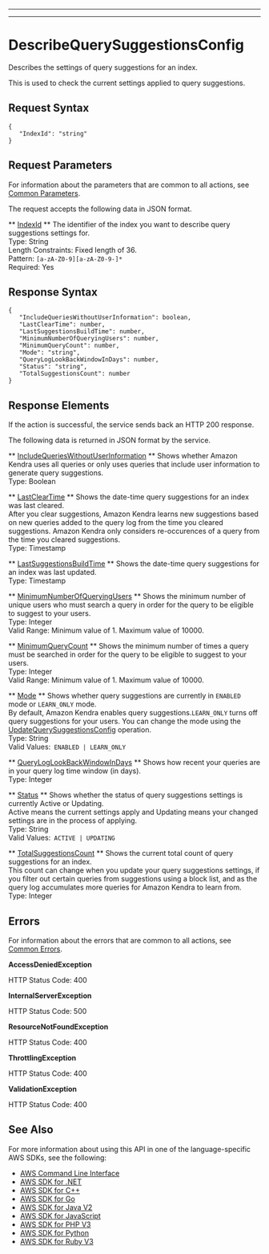 --------

--------

# DescribeQuerySuggestionsConfig<a name="API_DescribeQuerySuggestionsConfig"></a>

Describes the settings of query suggestions for an index\.

This is used to check the current settings applied to query suggestions\.

## Request Syntax<a name="API_DescribeQuerySuggestionsConfig_RequestSyntax"></a>

```
{
   "IndexId": "string"
}
```

## Request Parameters<a name="API_DescribeQuerySuggestionsConfig_RequestParameters"></a>

For information about the parameters that are common to all actions, see [Common Parameters](CommonParameters.md)\.

The request accepts the following data in JSON format\.

 ** [IndexId](#API_DescribeQuerySuggestionsConfig_RequestSyntax) **   <a name="Kendra-DescribeQuerySuggestionsConfig-request-IndexId"></a>
The identifier of the index you want to describe query suggestions settings for\.  
Type: String  
Length Constraints: Fixed length of 36\.  
Pattern: `[a-zA-Z0-9][a-zA-Z0-9-]*`   
Required: Yes

## Response Syntax<a name="API_DescribeQuerySuggestionsConfig_ResponseSyntax"></a>

```
{
   "IncludeQueriesWithoutUserInformation": boolean,
   "LastClearTime": number,
   "LastSuggestionsBuildTime": number,
   "MinimumNumberOfQueryingUsers": number,
   "MinimumQueryCount": number,
   "Mode": "string",
   "QueryLogLookBackWindowInDays": number,
   "Status": "string",
   "TotalSuggestionsCount": number
}
```

## Response Elements<a name="API_DescribeQuerySuggestionsConfig_ResponseElements"></a>

If the action is successful, the service sends back an HTTP 200 response\.

The following data is returned in JSON format by the service\.

 ** [IncludeQueriesWithoutUserInformation](#API_DescribeQuerySuggestionsConfig_ResponseSyntax) **   <a name="Kendra-DescribeQuerySuggestionsConfig-response-IncludeQueriesWithoutUserInformation"></a>
Shows whether Amazon Kendra uses all queries or only uses queries that include user information to generate query suggestions\.  
Type: Boolean

 ** [LastClearTime](#API_DescribeQuerySuggestionsConfig_ResponseSyntax) **   <a name="Kendra-DescribeQuerySuggestionsConfig-response-LastClearTime"></a>
Shows the date\-time query suggestions for an index was last cleared\.  
After you clear suggestions, Amazon Kendra learns new suggestions based on new queries added to the query log from the time you cleared suggestions\. Amazon Kendra only considers re\-occurences of a query from the time you cleared suggestions\.   
Type: Timestamp

 ** [LastSuggestionsBuildTime](#API_DescribeQuerySuggestionsConfig_ResponseSyntax) **   <a name="Kendra-DescribeQuerySuggestionsConfig-response-LastSuggestionsBuildTime"></a>
Shows the date\-time query suggestions for an index was last updated\.  
Type: Timestamp

 ** [MinimumNumberOfQueryingUsers](#API_DescribeQuerySuggestionsConfig_ResponseSyntax) **   <a name="Kendra-DescribeQuerySuggestionsConfig-response-MinimumNumberOfQueryingUsers"></a>
Shows the minimum number of unique users who must search a query in order for the query to be eligible to suggest to your users\.  
Type: Integer  
Valid Range: Minimum value of 1\. Maximum value of 10000\.

 ** [MinimumQueryCount](#API_DescribeQuerySuggestionsConfig_ResponseSyntax) **   <a name="Kendra-DescribeQuerySuggestionsConfig-response-MinimumQueryCount"></a>
Shows the minimum number of times a query must be searched in order for the query to be eligible to suggest to your users\.  
Type: Integer  
Valid Range: Minimum value of 1\. Maximum value of 10000\.

 ** [Mode](#API_DescribeQuerySuggestionsConfig_ResponseSyntax) **   <a name="Kendra-DescribeQuerySuggestionsConfig-response-Mode"></a>
Shows whether query suggestions are currently in `ENABLED` mode or `LEARN_ONLY` mode\.  
By default, Amazon Kendra enables query suggestions\.`LEARN_ONLY` turns off query suggestions for your users\. You can change the mode using the [UpdateQuerySuggestionsConfig](https://docs.aws.amazon.com/kendra/latest/dg/API_UpdateQuerySuggestionsConfig.html) operation\.  
Type: String  
Valid Values:` ENABLED | LEARN_ONLY` 

 ** [QueryLogLookBackWindowInDays](#API_DescribeQuerySuggestionsConfig_ResponseSyntax) **   <a name="Kendra-DescribeQuerySuggestionsConfig-response-QueryLogLookBackWindowInDays"></a>
Shows how recent your queries are in your query log time window \(in days\)\.  
Type: Integer

 ** [Status](#API_DescribeQuerySuggestionsConfig_ResponseSyntax) **   <a name="Kendra-DescribeQuerySuggestionsConfig-response-Status"></a>
Shows whether the status of query suggestions settings is currently Active or Updating\.  
Active means the current settings apply and Updating means your changed settings are in the process of applying\.  
Type: String  
Valid Values:` ACTIVE | UPDATING` 

 ** [TotalSuggestionsCount](#API_DescribeQuerySuggestionsConfig_ResponseSyntax) **   <a name="Kendra-DescribeQuerySuggestionsConfig-response-TotalSuggestionsCount"></a>
Shows the current total count of query suggestions for an index\.  
This count can change when you update your query suggestions settings, if you filter out certain queries from suggestions using a block list, and as the query log accumulates more queries for Amazon Kendra to learn from\.  
Type: Integer

## Errors<a name="API_DescribeQuerySuggestionsConfig_Errors"></a>

For information about the errors that are common to all actions, see [Common Errors](CommonErrors.md)\.

 **AccessDeniedException**   
  
HTTP Status Code: 400

 **InternalServerException**   
  
HTTP Status Code: 500

 **ResourceNotFoundException**   
  
HTTP Status Code: 400

 **ThrottlingException**   
  
HTTP Status Code: 400

 **ValidationException**   
  
HTTP Status Code: 400

## See Also<a name="API_DescribeQuerySuggestionsConfig_SeeAlso"></a>

For more information about using this API in one of the language\-specific AWS SDKs, see the following:
+  [AWS Command Line Interface](https://docs.aws.amazon.com/goto/aws-cli/kendra-2019-02-03/DescribeQuerySuggestionsConfig) 
+  [AWS SDK for \.NET](https://docs.aws.amazon.com/goto/DotNetSDKV3/kendra-2019-02-03/DescribeQuerySuggestionsConfig) 
+  [AWS SDK for C\+\+](https://docs.aws.amazon.com/goto/SdkForCpp/kendra-2019-02-03/DescribeQuerySuggestionsConfig) 
+  [AWS SDK for Go](https://docs.aws.amazon.com/goto/SdkForGoV1/kendra-2019-02-03/DescribeQuerySuggestionsConfig) 
+  [AWS SDK for Java V2](https://docs.aws.amazon.com/goto/SdkForJavaV2/kendra-2019-02-03/DescribeQuerySuggestionsConfig) 
+  [AWS SDK for JavaScript](https://docs.aws.amazon.com/goto/AWSJavaScriptSDK/kendra-2019-02-03/DescribeQuerySuggestionsConfig) 
+  [AWS SDK for PHP V3](https://docs.aws.amazon.com/goto/SdkForPHPV3/kendra-2019-02-03/DescribeQuerySuggestionsConfig) 
+  [AWS SDK for Python](https://docs.aws.amazon.com/goto/boto3/kendra-2019-02-03/DescribeQuerySuggestionsConfig) 
+  [AWS SDK for Ruby V3](https://docs.aws.amazon.com/goto/SdkForRubyV3/kendra-2019-02-03/DescribeQuerySuggestionsConfig) 